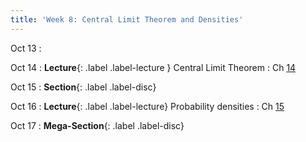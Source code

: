 ```yaml
---
title: 'Week 8: Central Limit Theorem and Densities'
---
```


Oct 13
: 

Oct 14
: **Lecture**{: .label .label-lecture } Central Limit Theorem
    : Ch [14](http://prob140.org/textbook/content/Chapter_14/00_The_Central_Limit_Theorem.html)

Oct 15
: **Section**{: .label .label-disc}

Oct 16
: **Lecture**{: .label .label-lecture} Probability densities
    : Ch [15](http://prob140.org/textbook/content/Chapter_15/00_Continuous_Distributions.html)

Oct 17
: **Mega-Section**{: .label .label-disc}